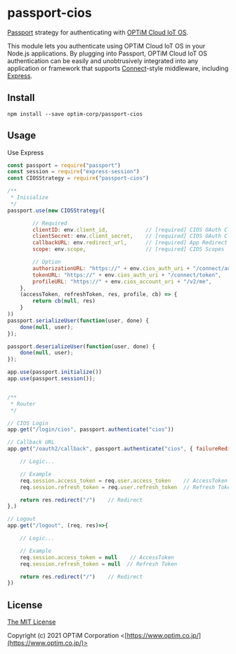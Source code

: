 # passport-cios

[Passport](http://passportjs.org/) strategy for authenticating with [OPTiM Cloud IoT OS](https://www.optim.cloud/).

This module lets you authenticate using OPTiM Cloud IoT OS in your Node.js applications.
By plugging into Passport, OPTiM Cloud IoT OS authentication can be easily and
unobtrusively integrated into any application or framework that supports
[Connect](http://www.senchalabs.org/connect/)-style middleware, including
[Express](http://expressjs.com/).

## Install

```
npm install --save optim-corp/passport-cios
```

## Usage

Use Express

```js
const passport = require("passport")
const session = require("express-session")
const CIOSStrategy = require("passport-cios")

/**
 * Inisialize
 */ 
passport.use(new CIOSStrategy({

        // Required
        clientID: env.client_id,            // [required] CIOS OAuth Client ID
        clientSecret: env.client_secret,    // [required] CIOS OAuth Client Secret
        callbackURL: env.redirect_url,      // [required] App Redirect URL (ex: http://localhost:8080/oauth2/callback)
        scope: env.scope,                   // [required] CIOS Scopes

        // Option
        authorizationURL: "https://" + env.cios_auth_uri + "/connect/authorize",    // default: https://auth.optim.cloud/connect/authorize
        tokenURL: "https://" + env.cios_auth_uri + "/connect/token",                // default: https://auth.optim.cloud/connect/token
        profileURL: "https://" + env.cios_account_uri + "/v2/me",                   // default: https://accounts.optimcloudapis.com/v2/me
    },
    (accessToken, refreshToken, res, profile, cb) => {
        return cb(null, res)
    }
))
passport.serializeUser(function(user, done) {
    done(null, user);
});

passport.deserializeUser(function(user, done) {
    done(null, user);
});

app.use(passport.initialize())
app.use(passport.session());


/**
 * Router
 */ 

// CIOS Login
app.get("/login/cios", passport.authenticate("cios"))

// Callback URL 
app.get("/oauth2/callback", passport.authenticate("cios", { failureRedirect: "/" }), (req, res) => {

    // Logic...

    // Example
    req.session.access_token = req.user.access_token    // AccessToken
    req.session.refresh_token = req.user.refresh_token  // Refresh Token

    return res.redirect("/")    // Redirect
},)

// Logout
app.get("/logout", (req, res)=>{

    // Logic...

    // Example
    req.session.access_token = null    // AccessToken
    req.session.refresh_token = null  // Refresh Token

    return res.redirect("/")    // Redirect
})


```

## License

[The MIT License](http://opensource.org/licenses/MIT)

Copyright (c) 2021 OPTiM Corporation <[https://www.optim.co.jp/](https://www.optim.co.jp/)>